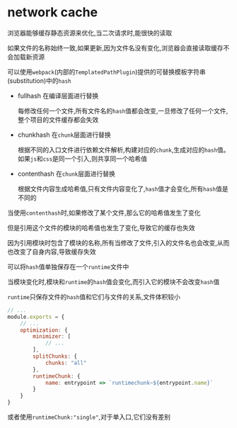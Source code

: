 <h1>network cache</h1>

浏览器能够缓存静态资源来优化,当二次请求时,能很快的读取

如果文件的名称始终一致,如果更新,因为文件名没有变化,浏览器会直接读取缓存不会加载新资源

可以使用`webpack`(内部的`TemplatedPathPlugin`)提供的可替换模板字符串(substitution)中的`hash`

* fullhash
    在编译层面进行替换

    每修改任何一个文件,所有文件名的`hash`值都会改变,一旦修改了任何一个文件,整个项目的文件缓存都会失效
* chunkhash
    在`chunk`层面进行替换

    根据不同的入口文件进行依赖文件解析,构建对应的`chunk`,生成对应的`hash`值。如果`js`和`css`是同一个引入,则共享同一个哈希值
* contenthash
    在`chunk`层面进行替换

    根据文件内容生成哈希值,只有文件内容变化了,`hash`值才会变化,所有`hash`值是不同的

当使用`contenthash`时,如果修改了某个文件,那么它的哈希值发生了变化

但是引用这个文件的模块的哈希值也发生了变化,导致它的缓存也失效

因为引用模块时包含了模块的名称,所有当修改了文件,引入的文件名也会改变,从而也改变了自身内容,导致缓存失效

可以将`hash`值单独保存在一个`runtime`文件中

当模块变化时,模块和`runtime`的`hash`值会变化,而引入它的模块不会改变`hash`值

`runtime`只保存文件的`hash`值和它们与文件的关系,文件体积较小

```javascript title="webpack.common.js"
// ...
module.exports = {
    // ...
    optimization: {
        minimizer: [
            // ...
        ],
        splitChunks: {
            chunks: "all"
        },
        runtimeChunk: {
            name: entrypoint => `runtimechunk~${entrypoint.name}`
        }
    }
}
```
或者使用`runtimeChunk:"single"`,对于单入口,它们没有差别